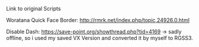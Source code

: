 Link to original Scripts

Woratana Quick Face Border: http://rmrk.net/index.php/topic,24926.0.html

Disable Dash: https://save-point.org/showthread.php?tid=4169
 -> sadly offline, so i used my saved VX Version and converted it by myself to RGSS3.
